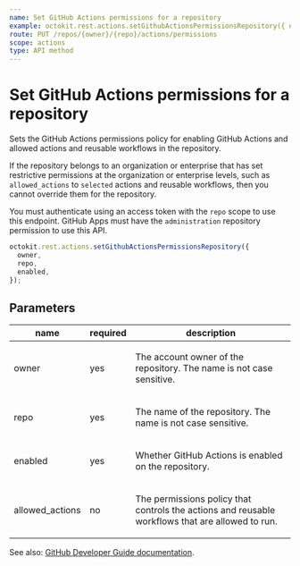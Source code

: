 ```yaml
---
name: Set GitHub Actions permissions for a repository
example: octokit.rest.actions.setGithubActionsPermissionsRepository({ owner, repo, enabled })
route: PUT /repos/{owner}/{repo}/actions/permissions
scope: actions
type: API method
---
```


# Set GitHub Actions permissions for a repository

Sets the GitHub Actions permissions policy for enabling GitHub Actions and allowed actions and reusable workflows in the repository.

If the repository belongs to an organization or enterprise that has set restrictive permissions at the organization or enterprise levels, such as `allowed_actions` to `selected` actions and reusable workflows, then you cannot override them for the repository.

You must authenticate using an access token with the `repo` scope to use this endpoint. GitHub Apps must have the `administration` repository permission to use this API.

```js
octokit.rest.actions.setGithubActionsPermissionsRepository({
  owner,
  repo,
  enabled,
});
```

## Parameters

<table>
  <thead>
    <tr>
      <th>name</th>
      <th>required</th>
      <th>description</th>
    </tr>
  </thead>
  <tbody>
    <tr><td>owner</td><td>yes</td><td>

The account owner of the repository. The name is not case sensitive.

</td></tr>
<tr><td>repo</td><td>yes</td><td>

The name of the repository. The name is not case sensitive.

</td></tr>
<tr><td>enabled</td><td>yes</td><td>

Whether GitHub Actions is enabled on the repository.

</td></tr>
<tr><td>allowed_actions</td><td>no</td><td>

The permissions policy that controls the actions and reusable workflows that are allowed to run.

</td></tr>
  </tbody>
</table>

See also: [GitHub Developer Guide documentation](https://docs.github.com/rest/reference/actions#set-github-actions-permissions-for-a-repository).

